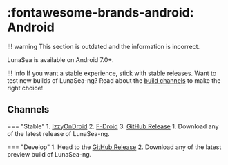 # :fontawesome-brands-android: Android

!!! warning
	This section is outdated and the information is incorrect.

LunaSea is available on Android 7.0+.

!!! info
	If you want a stable experience, stick with stable releases. Want to test new builds of LunaSea-ng? Read about the [build channels](../getting-started/build-channels.md) to make the right choice!

## Channels

=== "Stable"
	1. [IzzyOnDroid](https://apt.izzysoft.de/fdroid/index/apk/app.lunasea.lunasea)
	2. [F-Droid](https://f-droid.org/en/packages/app.lunasea.lunasea)
	3. [GitHub Release](https://github.com/LunaSea-ng/LunaSea-ng/releases)
		1. Download any of the latest release of LunaSea-ng.

=== "Develop"
	1. Head to the [GitHub Release](https://github.com/LunaSea-ng/LunaSea-ng/releases)
	2. Download any of the latest preview build of LunaSea-ng.

